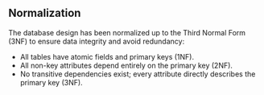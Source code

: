 ## Normalization

The database design has been normalized up to the Third Normal Form (3NF) to ensure data integrity and avoid redundancy:

- All tables have atomic fields and primary keys (1NF).
- All non-key attributes depend entirely on the primary key (2NF).
- No transitive dependencies exist; every attribute directly describes the primary key (3NF).

